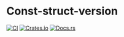 # Const-struct-version

[![CI](https://github.com/JosiahBull/constr-struct-version/actions/workflows/ci.yaml/badge.svg)](https://github.com/JosiahBull/constr-struct-version/actions/workflows/ci.yaml)
[![Crates.io](https://img.shields.io/crates/v/const_struct_version)](https://crates.io/crates/const_struct_version)
[![Docs.rs](https://docs.rs/const_struct_version/badge.svg)](https://docs.rs/const_struct_version)
